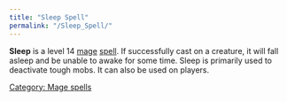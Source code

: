 ```yaml
---
title: "Sleep Spell"
permalink: "/Sleep_Spell/"
---
```


**Sleep** is a level 14 [mage](mage "wikilink")
[spell](spell "wikilink"). If successfully cast on a creature, it will
fall asleep and be unable to awake for some time. Sleep is primarily
used to deactivate tough mobs. It can also be used on players.

[Category: Mage spells](Category:_Mage_spells "wikilink")